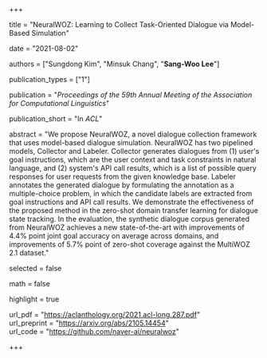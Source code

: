 +++

title = "NeuralWOZ: Learning to Collect Task-Oriented Dialogue via Model-Based Simulation"

date = "2021-08-02"

authors = ["Sungdong Kim", "Minsuk Chang", "**Sang-Woo Lee**"]

publication_types = ["1"]

publication = "*Proceedings of the 59th Annual Meeting of the Association for Computational Linguistics*"

publication_short = "In *ACL*"

abstract = "We propose NeuralWOZ, a novel dialogue collection framework that uses model-based dialogue simulation. NeuralWOZ has two pipelined models, Collector and Labeler. Collector generates dialogues from (1) user's goal instructions, which are the user context and task constraints in natural language, and (2) system's API call results, which is a list of possible query responses for user requests from the given knowledge base. Labeler annotates the generated dialogue by formulating the annotation as a multiple-choice problem, in which the candidate labels are extracted from goal instructions and API call results. We demonstrate the effectiveness of the proposed method in the zero-shot domain transfer learning for dialogue state tracking. In the evaluation, the synthetic dialogue corpus generated from NeuralWOZ achieves a new state-of-the-art with improvements of 4.4% point joint goal accuracy on average across domains, and improvements of 5.7% point of zero-shot coverage against the MultiWOZ 2.1 dataset."

selected = false

math = false

highlight = true

url_pdf = "https://aclanthology.org/2021.acl-long.287.pdf"  
url_preprint = "https://arxiv.org/abs/2105.14454"   
url_code = "https://github.com/naver-ai/neuralwoz"


+++

